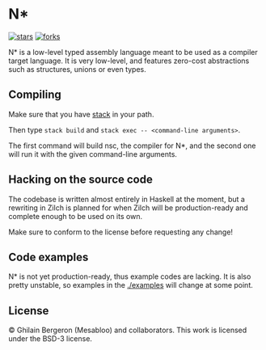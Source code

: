 # N\*

[![stars](https://img.shields.io/github/stars/nihil-lang/nsc?color=%23fdaa33&style=for-the-badge)](https://github.com/nihil-lang/nsc/stargazers)    [![forks](https://img.shields.io/github/forks/nihil-lang/nsc?color=%23654321&label=Forks&style=for-the-badge)](https://github.com/nihil-lang/nsc/network/members)

N\* is a low-level typed assembly language meant to be used as a compiler target language.
It is very low-level, and features zero-cost abstractions such as structures, unions or even types.

## Compiling

Make sure that you have [stack](https://docs.haskellstack.org/en/stable/README/) in your path.

Then type `stack build` and `stack exec -- <command-line arguments>`.

The first command will build nsc, the compiler for N\*, and the second one will run it with the given command-line arguments.

## Hacking on the source code

The codebase is written almost entirely in Haskell at the moment, but a rewriting in Zilch is planned for when Zilch will be production-ready and complete enough to be used on its own.

Make sure to conform to the license before requesting any change!

## Code examples

N\* is not yet production-ready, thus example codes are lacking.
It is also pretty unstable, so examples in the [./examples](directory) will change at some point.

## License

&copy; Ghilain Bergeron (Mesabloo) and collaborators.
This work is licensed under the BSD-3 license.
